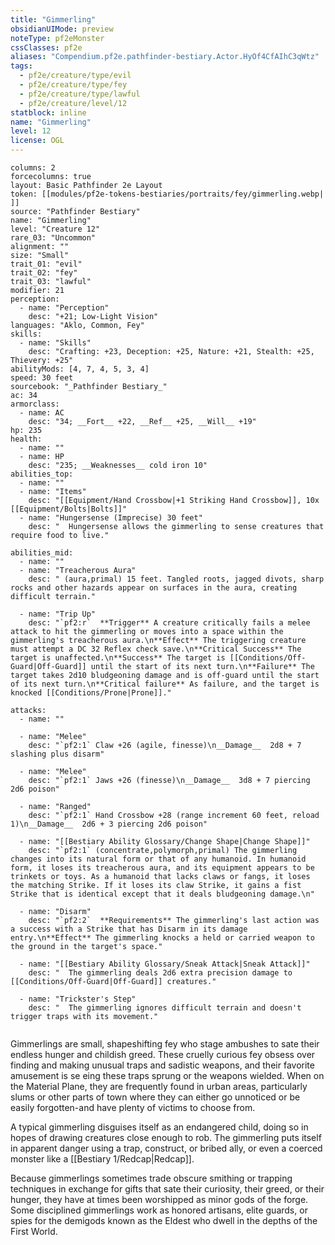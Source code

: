 ```yaml
---
title: "Gimmerling"
obsidianUIMode: preview
noteType: pf2eMonster
cssClasses: pf2e
aliases: "Compendium.pf2e.pathfinder-bestiary.Actor.HyOf4CfAIhC3qWtz" 
tags:
  - pf2e/creature/type/evil
  - pf2e/creature/type/fey
  - pf2e/creature/type/lawful
  - pf2e/creature/level/12
statblock: inline
name: "Gimmerling"
level: 12
license: OGL
---
```


```statblock
columns: 2
forcecolumns: true
layout: Basic Pathfinder 2e Layout
token: [[modules/pf2e-tokens-bestiaries/portraits/fey/gimmerling.webp| ]]
source: "Pathfinder Bestiary"
name: "Gimmerling"
level: "Creature 12"
rare_03: "Uncommon"
alignment: ""
size: "Small"
trait_01: "evil"
trait_02: "fey"
trait_03: "lawful"
modifier: 21
perception:
  - name: "Perception"
    desc: "+21; Low-Light Vision"
languages: "Aklo, Common, Fey"
skills:
  - name: "Skills"
    desc: "Crafting: +23, Deception: +25, Nature: +21, Stealth: +25, Thievery: +25"
abilityMods: [4, 7, 4, 5, 3, 4]
speed: 30 feet
sourcebook: "_Pathfinder Bestiary_"
ac: 34
armorclass:
  - name: AC
    desc: "34; __Fort__ +22, __Ref__ +25, __Will__ +19"
hp: 235
health:
  - name: ""
  - name: HP
    desc: "235; __Weaknesses__ cold iron 10"
abilities_top:
  - name: ""
  - name: "Items"
    desc: "[[Equipment/Hand Crossbow|+1 Striking Hand Crossbow]], 10x [[Equipment/Bolts|Bolts]]"
  - name: "Hungersense (Imprecise) 30 feet"
    desc: "  Hungersense allows the gimmerling to sense creatures that require food to live."

abilities_mid:
  - name: ""
  - name: "Treacherous Aura"
    desc: " (aura,primal) 15 feet. Tangled roots, jagged divots, sharp rocks and other hazards appear on surfaces in the aura, creating difficult terrain."

  - name: "Trip Up"
    desc: "`pf2:r`  **Trigger** A creature critically fails a melee attack to hit the gimmerling or moves into a space within the gimmerling's treacherous aura.\n**Effect** The triggering creature must attempt a DC 32 Reflex check save.\n**Critical Success** The target is unaffected.\n**Success** The target is [[Conditions/Off-Guard|Off-Guard]] until the start of its next turn.\n**Failure** The target takes 2d10 bludgeoning damage and is off-guard until the start of its next turn.\n**Critical failure** As failure, and the target is knocked [[Conditions/Prone|Prone]]."

attacks:
  - name: ""

  - name: "Melee"
    desc: "`pf2:1` Claw +26 (agile, finesse)\n__Damage__  2d8 + 7 slashing plus disarm"

  - name: "Melee"
    desc: "`pf2:1` Jaws +26 (finesse)\n__Damage__  3d8 + 7 piercing 2d6 poison"

  - name: "Ranged"
    desc: "`pf2:1` Hand Crossbow +28 (range increment 60 feet, reload 1)\n__Damage__  2d6 + 3 piercing 2d6 poison"

  - name: "[[Bestiary Ability Glossary/Change Shape|Change Shape]]"
    desc: "`pf2:1` (concentrate,polymorph,primal) The gimmerling changes into its natural form or that of any humanoid. In humanoid form, it loses its treacherous aura, and its equipment appears to be trinkets or toys. As a humanoid that lacks claws or fangs, it loses the matching Strike. If it loses its claw Strike, it gains a fist Strike that is identical except that it deals bludgeoning damage.\n"

  - name: "Disarm"
    desc: "`pf2:2`  **Requirements** The gimmerling's last action was a success with a Strike that has Disarm in its damage entry.\n**Effect** The gimmerling knocks a held or carried weapon to the ground in the target's space."

  - name: "[[Bestiary Ability Glossary/Sneak Attack|Sneak Attack]]"
    desc: "  The gimmerling deals 2d6 extra precision damage to [[Conditions/Off-Guard|Off-Guard]] creatures."

  - name: "Trickster's Step"
    desc: "  The gimmerling ignores difficult terrain and doesn't trigger traps with its movement."
 
```



Gimmerlings are small, shapeshifting fey who stage ambushes to sate their endless hunger and childish greed. These cruelly curious fey obsess over finding and making unusual traps and sadistic weapons, and their favorite amusement is se eing these traps sprung or the weapons wielded. When on the Material Plane, they are frequently found in urban areas, particularly slums or other parts of town where they can either go unnoticed or be easily forgotten-and have plenty of victims to choose from.

A typical gimmerling disguises itself as an endangered child, doing so in hopes of drawing creatures close enough to rob. The gimmerling puts itself in apparent danger using a trap, construct, or bribed ally, or even a coerced monster like a [[Bestiary 1/Redcap|Redcap]].

Because gimmerlings sometimes trade obscure smithing or trapping techniques in exchange for gifts that sate their curiosity, their greed, or their hunger, they have at times been worshipped as minor gods of the forge. Some disciplined gimmerlings work as honored artisans, elite guards, or spies for the demigods known as the Eldest who dwell in the depths of the First World.

